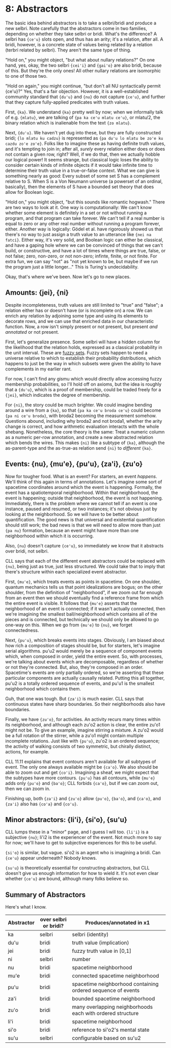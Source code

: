 # 8: Abstractors

The basic idea behind abstractors is to take a selbri/bridi and produce a new
selbri. Note carefully that the abstractors come in two families, depending on
whether they take selbri or bridi. What's the difference? A selbri has
`{ce'u}` slots open, and thus has an arity; it's a relation, after all. A
bridi, however, is a concrete state of values being related by a relation
(terbri related by selbri). They aren't the same type of thing.

"Hold on," you might object, "but what about nullary relations?" On one hand,
yes, okay, the two selbri `{cei'i}` and `{gai'o}` are also bridi, because of
this. But they're the only ones! All other nullary relations are isomorphic to
one of those two.

"Hold on again," you might continue, "but don't all NU syntactically permit
{ce'u}?" Yes, that's a fair objection. However, it is a well-established
community standard that `{du'u}` and `{nu}` do not capture `{ce'u}`, and
further that they capture fully-applied predicates with truth values.

First, `{ka}`. We understand `{ka}` pretty well by now; when we informally
talk of e.g. `{mlatu}`, we are talking of `{pa ka ce'u mlatu ce'u}`, or
mlatu/2, the binary relation which is inalienable from the text `{zo mlatu}`.

Next, `{du'u}`. We haven't yet dug into these, but they are fully constructed
bridi; `{lo mlatu ku cadzu}` is represented as `{pa du'u lo mlatu be zo'e ku
cazdu zo'e zo'e}`. Folks like to imagine these as having definite truth
values, and it's tempting to join in; after all, *surely* every relation
either does or does not contain a given row, right? Well, if we do that, then
we actually hobble our logical power! It seems strange, but classical logic
loses the ability to consider certain kinds of infinite objects if it would
take infinite time to determine their truth value in a true-or-false context.
What we can give is something nearly as good: Every subset of some set S has a
complement relative to S. When S is a Von Neumann universe (a powerset of an
ordinal, basically), then the elements of S have a bounded set theory that
does allow for Boolean logic.

"Hold on," you might object, "but this sounds like romantic hogwash." There
are two ways to look at it. One way is computationally: We can't know whether
some element is definitely in a set or not without running a program, and that
program can take forever. We can't tell if a real number is equal to zero or
any other real number without running a program forever, either. Another way
is logically: Gödel et al. have rigorously showed us that there's no way to
just assign a truth value to an utterance like `{nei na fatci}`. Either way,
it's very solid, and Boolean logic can either be classical, and have a gaping
hole where we can be convinced of things that we can't build, or constructive,
and have a lot of times where things are true, false, or not false; zero,
non-zero, or not non-zero; infinte, finite, or not finite. For extra fun, we
can say "not" as "not yet known to be, but maybe if we run the program just a
little longer..." This is Turing's undecidability.

Okay, that's where we've been. Now let's go to new places.

## Amounts: {jei}, {ni}

Despite incompleteness, truth values are still limited to "true" and "false";
a relation either has or doesn't have (or is incomplete on) a row. We can
enrich any relation by adjoining some type and using its elements to decorate
rows, and we can use that enriched data in our characteristic function. Now, a
row isn't simply present or not present, but present *and annotated* or not
present.

First, let's generalize presence. Some selbri will have a hidden column for
the likelihood that the relation holds, expressed as a classical probability
in the unit interval. These are [fuzzy
sets](https://en.wikipedia.org/wiki/Fuzzy_set). Fuzzy sets happen to need a
universe relative to which to establish their probability distributions, which
happens to just be the way in which subsets were given the ability to have
complements in my earlier rant.

For now, I can't find any gismu which would directly allow accessing fuzzy
membership probabilities, so I'll hold off on axioms, but the idea is roughly
that a `{du'u}`, which is a proof of membership, could be traded freely for a
`{jei}`, which indicates the degree of membership.

For `{ni}`, the story could be much brighter. We could imagine bending around
a wire from a `{ka}`, so that `{pa ka ce'u broda ce'u}` could become `{pa ni
ce'u broda}`, with broda2 becoming the measurement somehow. Questions abound,
including why broda2 and not broda1, whether the arity change is correct, and
how arithmetic evaluation interacts with the whole shebang. Nonetheless, the
core theory is the same: Treat a numeric column as a numeric per-row
annotation, and create a new abstracted relation which bends the wires. This
makes `{ni}` like a subtype of `{ka}`, although the as-parent-type and the
as-true-as relation send `{ni}` to *different* `{ka}`.

## Events: {nu}, {mu'e}, {pu'u}, {za'i}, {zu'o}

Now for tougher food. What is an event? For starters, an event *happens*.
We'll think of this again in terms of annotations. Let's imagine some sort of
spacetime coordinates around which the event is happening. Formally, the event
has a spatiotemporal neighborhood. Within that neighborhood, the event is
happening; outside that neighborhood, the event is not happening. Immediately,
there is the problem where we cannot tell if an event is one instance, paused
and resumed, or two instances; it's not obvious just by looking at the
neighborhood. So we will have to be better about quantification. The good news
is that universal and existential quantification should still work; the bad
news is that we will need to allow more than just `{pa nu}` formation, because
an event might have more than one neighborhood within which it is occurring.

Also, `{nu}` doesn't capture `{ce'u}`, so immediately we know that it
abstracts over bridi, not selbri.

CLL says that each of the different event abstractors could be replaced with
`{nu}`, being just as true, just less structured. We could take that to imply
that there's structure within each specialized event abstractor.

First, `{mu'e}`, which treats events as points in spacetime. On one shoulder,
quantum mechanics tells us that point idealizations are bogus; on the other
shoulder, from the definition of "neighborhood", if we zoom out far enough
from an event then we should eventually find a reference frame from which the
entire event is visible. It follows that `{mu'e}` asserts that the
neighborhood of an event is connected; if it wasn't actually connected, then
we're imagining the smallest ball/neighborhood which contains all of the
pieces and is connected, but technically we should only be allowed to go
one-way on this. When we go from `{mu'e}` to `{nu}`, we forget connectedness.

Next, `{pu'u}`, which breaks events into stages. Obviously, I am biased about
how rich a composition of stages should be, but for starters, let's imagine
serial algorithms. pu'u2 would merely be a sequence of component events which,
when composed in order, yield the entire event. So, with processes, we're
talking about events which are decomposable, regardless of whether or not
they're connected. But, also, they're composed in an order. Spacetime's events
are only partially ordered, so we're asserting that these particular
components are actually causally related. Putting this all together, pu'u2 is
a totally ordered sequence of events, and pu'u1 is the smallest neighborhood
which contains them.

Guh, that one was tough. But `{za'i}` is much easier. CLL says that continuous
states have sharp boundaries. So their neighborhoods also have boundaries.

Finally, we have `{zu'o}`, for activities. An activity recurs many times
within its neighborhood, and although each zu'o2 action is clear, the entire
zu'o1 might not be. To give an example, imagine stirring a mixture. A zu'o2
would be a full rotation of the stirrer, while a zu'o1 might contain multiple
incomplete rotations. Just like with `{pu'u}`, zu'o2 is an ordered sequence;
the activity of walking consists of two symmetric, but chirally distinct,
actions, for example.

CLL 11.11 explains that event contours aren't available for all subtypes of
event. The only one always available might be `{ca'o}`. We also should be able
to zoom out and get `{co'i}`. Imagining a sheaf, we might expect that the
subtypes have more contours. `{pu'u}` has all contours, while `{mu'e}` adds
only `{pu'o}` and `{ba'o}`; CLL forbids `{ca'o}`, but if we can zoom out, then
we can zoom in.

Finishing up, both `{za'i}` and `{zu'o}` allow `{pu'o}`, `{ba'o}`, and
`{ca'o}`, and `{za'i}` also has `{co'a}` and `{co'u}`.

## Minor abstractors: {li'i}, {si'o}, {su'u}

CLL lumps these in a "minor" page, and I guess I will too. `{li'i}` is a
subjective `{nu}`; li'i2 is the experiencer of the event. Not much more to say
for now; we'll have to get to subjective experiences for this to be useful.

`{si'o}` is similar, but vague. si'o2 is an agent who is imagining a bridi.
Can `{ce'u}` appear underneath? Nobody knows.

`{su'u}` is theoretically essential for constructing abstractors, but CLL
doesn't give us enough information for how to wield it. It's not even clear
whether `{ce'u}` are bound, although many folks believe so.

## Summary of Abstractors

Here's what I know.

Abstractor | over selbri or bridi? | Produces/annotated in x1
-----------|-----------------------|--------------------------------------------------------------
ka         | selbri                | selbri (identity)
du'u       | bridi                 | truth value (implication)
jei        | bridi                 | fuzzy truth value in [0,1]
ni         | selbri                | number
nu         | bridi                 | spacetime neighborhood
mu'e       | bridi                 | connected spacetime neighborhood
pu'u       | bridi                 | spacetime neighborhood containing ordered sequence of events
za'i       | bridi                 | bounded spacetime neighborhood
zu'o       | bridi                 | many overlapping neighborhoods each with ordered structure
li'i       | bridi                 | spacetime neighborhood
si'o       | bridi                 | reference to si'o2's mental state
su'u       | selbri                | configurable based on su'u2
